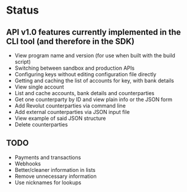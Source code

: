 # Status

## API v1.0 features currently implemented in the CLI tool (and therefore in the SDK)
- View program name and version (for use when built with the build script)
- Switching between sandbox and production APIs
- Configuring keys without editing configuration file directly
- Getting and caching the list of accounts for key, with bank details
- View single account
- List and cache accounts, bank details and counterparties
- Get one counterparty by ID and view plain info or the JSON form
- Add Revolut counterparties via command line
- Add external counterparties via JSON input file
- View example of said JSON structure
- Delete counterparties

## TODO
- Payments and transactions
- Webhooks
- Better/cleaner information in lists
- Remove unnecessary information
- Use nicknames for lookups
